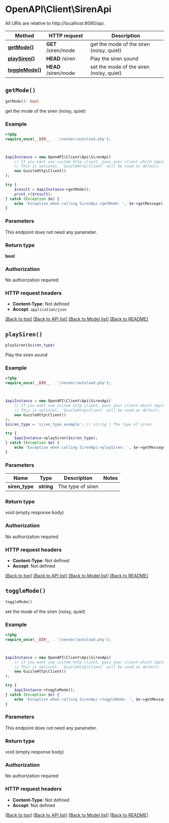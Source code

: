 # OpenAPI\Client\SirenApi

All URIs are relative to http://localhost:8080/api.

Method | HTTP request | Description
------------- | ------------- | -------------
[**getMode()**](SirenApi.md#getMode) | **GET** /siren/mode | get the mode of the siren (noisy, quiet)
[**playSiren()**](SirenApi.md#playSiren) | **HEAD** /siren | Play the siren sound
[**toggleMode()**](SirenApi.md#toggleMode) | **HEAD** /siren/mode | set the mode of the siren (noisy, quiet)


## `getMode()`

```php
getMode(): bool
```

get the mode of the siren (noisy, quiet)

### Example

```php
<?php
require_once(__DIR__ . '/vendor/autoload.php');



$apiInstance = new OpenAPI\Client\Api\SirenApi(
    // If you want use custom http client, pass your client which implements `GuzzleHttp\ClientInterface`.
    // This is optional, `GuzzleHttp\Client` will be used as default.
    new GuzzleHttp\Client()
);

try {
    $result = $apiInstance->getMode();
    print_r($result);
} catch (Exception $e) {
    echo 'Exception when calling SirenApi->getMode: ', $e->getMessage(), PHP_EOL;
}
```

### Parameters

This endpoint does not need any parameter.

### Return type

**bool**

### Authorization

No authorization required

### HTTP request headers

- **Content-Type**: Not defined
- **Accept**: `application/json`

[[Back to top]](#) [[Back to API list]](../../README.md#endpoints)
[[Back to Model list]](../../README.md#models)
[[Back to README]](../../README.md)

## `playSiren()`

```php
playSiren($siren_type)
```

Play the siren sound

### Example

```php
<?php
require_once(__DIR__ . '/vendor/autoload.php');



$apiInstance = new OpenAPI\Client\Api\SirenApi(
    // If you want use custom http client, pass your client which implements `GuzzleHttp\ClientInterface`.
    // This is optional, `GuzzleHttp\Client` will be used as default.
    new GuzzleHttp\Client()
);
$siren_type = 'siren_type_example'; // string | The type of siren

try {
    $apiInstance->playSiren($siren_type);
} catch (Exception $e) {
    echo 'Exception when calling SirenApi->playSiren: ', $e->getMessage(), PHP_EOL;
}
```

### Parameters

Name | Type | Description  | Notes
------------- | ------------- | ------------- | -------------
 **siren_type** | **string**| The type of siren |

### Return type

void (empty response body)

### Authorization

No authorization required

### HTTP request headers

- **Content-Type**: Not defined
- **Accept**: Not defined

[[Back to top]](#) [[Back to API list]](../../README.md#endpoints)
[[Back to Model list]](../../README.md#models)
[[Back to README]](../../README.md)

## `toggleMode()`

```php
toggleMode()
```

set the mode of the siren (noisy, quiet)

### Example

```php
<?php
require_once(__DIR__ . '/vendor/autoload.php');



$apiInstance = new OpenAPI\Client\Api\SirenApi(
    // If you want use custom http client, pass your client which implements `GuzzleHttp\ClientInterface`.
    // This is optional, `GuzzleHttp\Client` will be used as default.
    new GuzzleHttp\Client()
);

try {
    $apiInstance->toggleMode();
} catch (Exception $e) {
    echo 'Exception when calling SirenApi->toggleMode: ', $e->getMessage(), PHP_EOL;
}
```

### Parameters

This endpoint does not need any parameter.

### Return type

void (empty response body)

### Authorization

No authorization required

### HTTP request headers

- **Content-Type**: Not defined
- **Accept**: Not defined

[[Back to top]](#) [[Back to API list]](../../README.md#endpoints)
[[Back to Model list]](../../README.md#models)
[[Back to README]](../../README.md)
